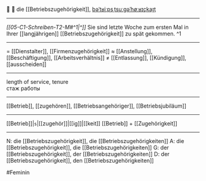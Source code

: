 🏢 🔴 die [[Betriebszugehörigkeit]], [bəˈtʁiːpsˌtsuːɡəˈhøːʁɪçkaɪ̯t](https://youglish.com/pronounce/Betriebszugehörigkeit/german)

---
*[[05-C1-Schreiben-T2-M#^1|^]]* Sie sind letzte Woche zum ersten Mal in Ihrer [[langjährigen]] [[Betriebszugehörigkeit]] zu spät gekommen. ^1


---
= [[Dienstalter]], [[Firmenzugehörigkeit]]
≈ [[Anstellung]], [[Beschäftigung]], [[Arbeitsverhältnis]]
≠ [[Entlassung]], [[Kündigung]], [[ausscheiden]]

---
length of service, tenure  
стаж работы

---
[[Betrieb]], [[zugehören]], [[Betriebsangehöriger]], [[Betriebsjubiläum]]

---
[[Betrieb]]|`s`|[[zugehör]]|[[ig]]|[[keit]]
[[Betrieb]] + [[Zugehörigkeit]]


---
N: die [[Betriebszugehörigkeit]], die [[Betriebszugehörigkeiten]]
A: die [[Betriebszugehörigkeit]], die [[Betriebszugehörigkeiten]]
G: der [[Betriebszugehörigkeit]], der [[Betriebszugehörigkeiten]]
D: der [[Betriebszugehörigkeit]], den [[Betriebszugehörigkeiten]]


#Feminin 